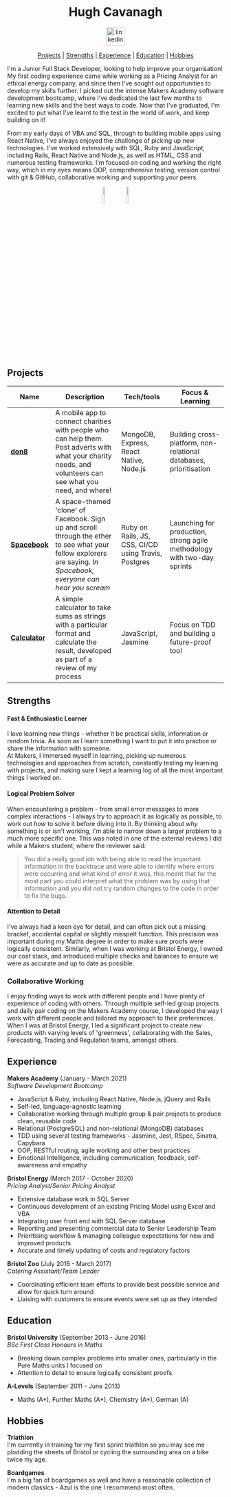 <h1 align="center">Hugh Cavanagh</h1>
<div align="center">
<a href="https://www.linkedin.com/in/hugh-cavanagh-76a5b3119/"><img src="https://content.linkedin.com/content/dam/me/business/en-us/amp/brand-site/v2/bg/LI-Bug.svg.original.svg" alt="linkedin" height=42px width=42px/> </a>
<br>

[Projects](#projects) | [Strengths](#strengths) | [Experience](#experience) | [Education](#education) | [Hobbies](#hobbies)

</div>

I'm a Junior Full Stack Developer, looking to help improve your organisation! My first coding experience came while working as a Pricing Analyst for an ethical energy company, and since then I've sought out opportunities to develop my skills further. I picked out the intense Makers Academy software development bootcamp, where I've dedicated the last few months to learning new skills and the best ways to code. Now that I've graduated, I'm excited to put what I've learnt to the test in the world of work, and keep building on it!  

From my early days of VBA and SQL, through to building mobile apps using React Native, I've always enjoyed the challenge of picking up new technologies. I've worked extensively with SQL, Ruby and JavaScript, including Rails, React Native and Node.js, as well as HTML, CSS and numerous testing frameworks. I'm focused on coding and working the right way, which in my eyes means OOP, comprehensive testing, version control with git & GitHub, collaborative working and supporting your peers.

<div align=center>
<img src=https://github-readme-stats.vercel.app/api?username=hacaravan&show_icons=true&theme=tokyonight&hide=stars height=10% />
<img src=https://github-readme-stats.vercel.app/api/top-langs/?username=hacaravan&theme=tokyonight height=10%/>
</div>

## Projects

| Name                         | Description       | Tech/tools        | Focus & Learning |
| ---------------------------- | ----------------- | ----------------- | ---------------  |
| [**don8**](https://github.com/JoshSinyor/don8) | A mobile app to connect charities with people who can help them. Post adverts with what your charity needs, and volunteers can see what you need, and where!  | MongoDB, Express, React Native, Node.js | Building cross-platform, non-relational databases, prioritisation
| [**Spacebook**](https://fierce-plains-18412.herokuapp.com) | A space-themed 'clone' of Facebook. Sign up and scroll through the ether to see what your fellow explorers are saying. _In Spacebook, everyone can hear you scream_ | Ruby on Rails, JS, CSS, CI/CD using Travis, Postgres | Launching for production, strong agile methodology with two-day sprints
[**Calculator**](https://github.com/hacaravan/calculator)  | A simple calculator to take sums as strings with a particular format and calculate the result, developed as part of a review of my process | JavaScript, Jasmine | Focus on TDD and building a future-proof tool

## Strengths

#### Fast & Enthusiastic Learner

I love learning new things - whether it be practical skills, information or random trivia. As soon as I learn something I want to put it into practice or share the information with someone.  
At Makers, I immersed myself in learning, picking up numerous technologies and approaches from scratch, constantly testing my learning with projects, and making sure I kept a learning log of all the most important things I worked on.  

#### Logical Problem Solver

When encountering a problem - from small error messages to more complex interactions - I always try to approach it as logically as possible, to work out _how_ to solve it before diving into it. By thinking about _why_ something is or isn't working, I'm able to narrow down a larger problem to a much more specific one. This was noted in one of the external reviews I did while a Makers student, where the reviewer said:
>You did a really good job with being able to read the important information in the backtrace and were able to identify where errors were occurring and what kind of error it was, this meant that for the most part you could interpret what the problem was by using that information and you did not try random changes to the code in order to fix the bugs.

#### Attention to Detail

I've always had a keen eye for detail, and can often pick out a missing bracket, accidental capital or slightly misspelt function. This precision was important during my Maths degree in order to make sure proofs were logically consistent. Similarly, when I was working at Bristol Energy, I owned our cost stack, and introduced multiple checks and balances to ensure we were as accurate and up to date as possible.

### Collaborative Working

I enjoy finding ways to work with different people and I have plenty of experience of coding with others. Through multiple self-led group projects and daily pair coding on the Makers Academy course, I developed the way I work with different people and tailored my approach to their preferences. When I was at Bristol Energy, I led a significant project to create new products with varying levels of 'greenness', collaborating with the Sales, Forecasting, Trading and Regulation teams, amongst others.

## Experience

**Makers Academy** (January - March 2021)  
_Software Development Bootcamp_

- JavaScript & Ruby, including React Native, Node.js, jQuery and Rails
- Self-led, language-agnostic learning
- Collaborative working through multiple group & pair projects to produce clean, reusable code
- Relational (PostgreSQL) and non-relational (MongoDB) databases
- TDD using several testing frameworks - Jasmine, Jest, RSpec, Sinatra, Capybara
- OOP, RESTful routing, agile working and other best practices
- Emotional Intelligence, including communication, feedback, self-awareness and empathy

**Bristol Energy** (March 2017 - October 2020)  
_Pricing Analyst/Senior Pricing Analyst_

- Extensive database work in SQL Server
- Continuous development of an existing Pricing Model using Excel and VBA
- Integrating user front end with SQL Server database
- Reporting and presenting commercial data to Senior Leadership Team
- Prioritising workflow & managing colleague expectations for new and improved products
- Accurate and timely updating of costs and regulatory factors

**Bristol Zoo** (July 2016 - March 2017)  
_Catering Assistant/Team Leader_

- Coordinating efficient team efforts to provide best possible service and allow for quick turn around
- Liaising with customers to ensure events were set up as they intended

## Education

**Bristol University** (September 2013 - June 2016)  
*BSc First Class Honours in Maths*
- Breaking down complex problems into smaller ones, particularly in the Pure Maths units I focused on
- Attention to detail to ensure logically consistent proofs

**A-Levels** (September 2011 - June 2013)
- Maths (A\*), Further Maths (A\*), Chemistry (A\*), German (A)

## Hobbies

**Triathlon**  
I'm currently in training for my first sprint triathlon so you may see me plodding the streets of Bristol or cycling the surrounding area on a bike twice my age.   

**Boardgames**  
I'm a big fan of boardgames as well and have a reasonable collection of modern classics - Azul is the one I recommend most often.
